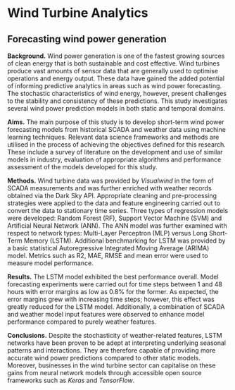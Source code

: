 # Wind Turbine Analytics
## Forecasting wind power generation

<b>Background.</b> Wind power generation is one of the fastest growing sources of clean energy that is both sustainable and cost effective. Wind turbines produce vast amounts of sensor data that are generally used to optimise operations and energy output. These data have gained the added potential of informing predictive analytics in areas such as wind power forecasting. The stochastic characteristics of wind energy, however, present challenges to the stability and consistency of these predictions. This study investigates several wind power prediction models in both static and temporal domains.
<p>
<b>Aims.</b> The main purpose of this study is to develop short-term wind power forecasting models from historical SCADA and weather data using machine learning techniques. Relevant data science frameworks and methods are utilised in the process of achieving the objectives defined for this research. These include a survey of literature on the development and use of similar models in industry, evaluation of appropriate algorithms and performance assessment of the models developed for this study.
<p>
<b>Methods.</b> Wind turbine data was provided by <i>Visualwind</i> in the form of SCADA measurements and was further enriched with weather records obtained via the Dark Sky API. Appropriate cleaning and pre-processing strategies were applied to the data and feature engineering carried out to convert the data to stationary time series. Three types of regression models were developed: Random Forest (RF), Support Vector Machine (SVM) and Artificial Neural Network (ANN). The ANN model was further examined with respect to network types: Multi-Layer Perceptron (MLP) versus Long Short-Term Memory (LSTM). Additional benchmarking for LSTM was provided by a basic statistical Autoregressive Integrated Moving Average (ARIMA) model. Metrics such as R2, MAE, RMSE and mean error were used to measure model performance.
<p>
<b>Results.</b> The LSTM model exhibited the best performance overall. Model forecasting experiments were carried out for time steps between 1 and 48 hours with error margins as low as 0.8% for the former. As expected, the error margins grew with increasing time steps; however, this effect was greatly reduced for the LSTM model. Additionally, a combination of SCADA and weather model input features were observed to enhance model performance compared to purely weather features.
<p>
<b>Conclusions.</b> Despite the stochasticity of weather-related features, LSTM networks have been proven to be adept at interpreting underlying seasonal patterns and interactions. They are therefore capable of  providing more accurate wind power predictions compared to other static models. Moreover, businesses in the wind turbine sector can capitalise on these gains from neural network models through accessible open source frameworks such as <i>Keras</i> and <i>TensorFlow</i>.
